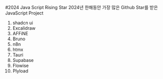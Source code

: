 #2024 Java Script Rising Star
2024년  한해동안 가장 많은 Github Star를 받은 JavaScript Project

1. shadcn ui
2. Excalidraw
3. AFFiNE
4. Bruno
5. n8n
6. htmx
7. Tauri
8. Supabase
9. Flowise
10. Plyload
